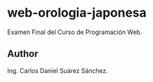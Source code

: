 # web-orologia-japonesa

Examen Final del Curso de Programación Web.

## Author

Ing. Carlos Daniel Suárez Sánchez.
